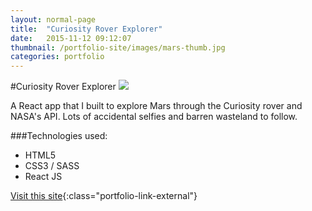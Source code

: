 ```yaml
---
layout: normal-page
title:  "Curiosity Rover Explorer"
date:   2015-11-12 09:12:07
thumbnail: /portfolio-site/images/mars-thumb.jpg
categories: portfolio
---
```

#Curiosity Rover Explorer
<img src="{{ site.baseurl }}/images/mars.jpg" class="showcase" />

A React app that I built to explore Mars through the Curiosity rover and NASA's API. Lots of accidental selfies and barren wasteland to follow.

###Technologies used:
* HTML5
* CSS3 / SASS
* React JS

[Visit this site](http://zdivozzo.github.io/curiosity-rover/){:class="portfolio-link-external"}
